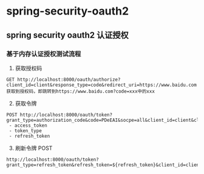 # spring-security-oauth2
spring security oauth2 认证授权
---

### 基于内存认证授权测试流程
1. 获取授权码
```
GET http://localhost:8000/oauth/authorize?client_id=client&response_type=code&redirect_uri=https://www.baidu.com
获取到授权码，即跳转到https://www.baidu.com?code=xxx中的xxx
```
2. 获取令牌
```
POST http://localhost:8000/oauth/token?grant_type=authorization_code&code=PDeEAI&socpe=all&client_id=client&client_secret=123456&redirect_uri=https://www.baidu.com
 - access_token
 - token_type
 - refresh_token
```
3. 刷新令牌 POST
```
http://localhost:8000/oauth/token?grant_type=refresh_token&refresh_token=${refresh_token}&client_id=client&client_secret=123456&socpe=all
```
